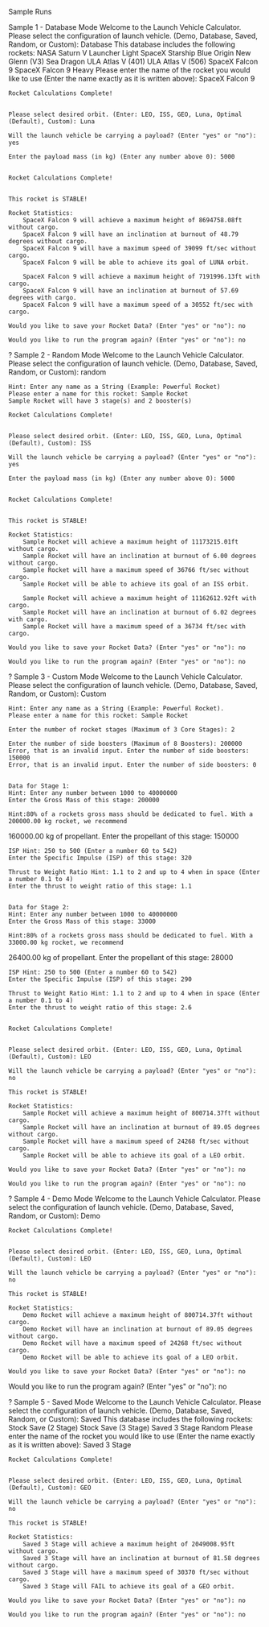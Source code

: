 Sample Runs

Sample 1 - Database Mode
    Welcome to the Launch Vehicle Calculator.
    Please select the configuration of launch vehicle. (Demo, Database, Saved, Random, or Custom): Database
    This database includes the following rockets: 
	    NASA Saturn V
	    Launcher Light
	    SpaceX Starship
	    Blue Origin New Glenn (V3)
	    Sea Dragon
	    ULA Atlas V (401)
	    ULA Atlas V (506)
	    SpaceX Falcon 9
	    SpaceX Falcon 9 Heavy
Please enter the name of the rocket you would like to use (Enter the name exactly as it is written above): SpaceX 
Falcon 9
    
    
    Rocket Calculations Complete!
    
    
    Please select desired orbit. (Enter: LEO, ISS, GEO, Luna, Optimal (Default), Custom): Luna
    
    Will the launch vehicle be carrying a payload? (Enter "yes" or "no"): yes
    
    Enter the payload mass (in kg) (Enter any number above 0): 5000
    
    
    Rocket Calculations Complete!
    
    
    This rocket is STABLE!
    
    Rocket Statistics:
	    SpaceX Falcon 9 will achieve a maximum height of 8694758.08ft without cargo.
	    SpaceX Falcon 9 will have an inclination at burnout of 48.79 degrees without cargo.
	    SpaceX Falcon 9 will have a maximum speed of 39099 ft/sec without cargo.
	    SpaceX Falcon 9 will be able to achieve its goal of LUNA orbit.
    
	    SpaceX Falcon 9 will achieve a maximum height of 7191996.13ft with cargo.
	    SpaceX Falcon 9 will have an inclination at burnout of 57.69 degrees with cargo.
	    SpaceX Falcon 9 will have a maximum speed of a 30552 ft/sec with cargo.
    
    Would you like to save your Rocket Data? (Enter "yes" or "no"): no
    
    Would you like to run the program again? (Enter "yes" or "no"): no


?
Sample 2 - Random Mode
    Welcome to the Launch Vehicle Calculator.
    Please select the configuration of launch vehicle. (Demo, Database, Saved, Random, or Custom): random
    
    Hint: Enter any name as a String (Example: Powerful Rocket)
    Please enter a name for this rocket: Sample Rocket
    Sample Rocket will have 3 stage(s) and 2 booster(s)
    
    Rocket Calculations Complete!
    
    
    Please select desired orbit. (Enter: LEO, ISS, GEO, Luna, Optimal (Default), Custom): ISS
    
    Will the launch vehicle be carrying a payload? (Enter "yes" or "no"): yes
    
    Enter the payload mass (in kg) (Enter any number above 0): 5000
    
    
    Rocket Calculations Complete!
    
    
    This rocket is STABLE!
    
    Rocket Statistics:
	    Sample Rocket will achieve a maximum height of 11173215.01ft without cargo.
	    Sample Rocket will have an inclination at burnout of 6.00 degrees without cargo.
	    Sample Rocket will have a maximum speed of 36766 ft/sec without cargo.
	    Sample Rocket will be able to achieve its goal of an ISS orbit.
    
	    Sample Rocket will achieve a maximum height of 11162612.92ft with cargo.
	    Sample Rocket will have an inclination at burnout of 6.02 degrees with cargo.
	    Sample Rocket will have a maximum speed of a 36734 ft/sec with cargo.
    
    Would you like to save your Rocket Data? (Enter "yes" or "no"): no
    
    Would you like to run the program again? (Enter "yes" or "no"): no


?
Sample 3 - Custom Mode
    Welcome to the Launch Vehicle Calculator.
    Please select the configuration of launch vehicle. (Demo, Database, Saved, Random, or Custom): Custom
    
    Hint: Enter any name as a String (Example: Powerful Rocket).
    Please enter a name for this rocket: Sample Rocket
    
    Enter the number of rocket stages (Maximum of 3 Core Stages): 2
    
    Enter the number of side boosters (Maximum of 8 Boosters): 200000
    Error, that is an invalid input. Enter the number of side boosters: 150000
    Error, that is an invalid input. Enter the number of side boosters: 0
    
    
    Data for Stage 1:
    Hint: Enter any number between 1000 to 40000000
    Enter the Gross Mass of this stage: 200000
    
    Hint:80% of a rockets gross mass should be dedicated to fuel. With a 200000.00 kg rocket, we recommend 
160000.00 kg of propellant.
    Enter the propellant of this stage: 150000
    
    ISP Hint: 250 to 500 (Enter a number 60 to 542)
    Enter the Specific Impulse (ISP) of this stage: 320
    
    Thrust to Weight Ratio Hint: 1.1 to 2 and up to 4 when in space (Enter a number 0.1 to 4)
    Enter the thrust to weight ratio of this stage: 1.1
    
    
    Data for Stage 2:
    Hint: Enter any number between 1000 to 40000000
    Enter the Gross Mass of this stage: 33000
    
    Hint:80% of a rockets gross mass should be dedicated to fuel. With a 33000.00 kg rocket, we recommend 
26400.00 kg of propellant.
    Enter the propellant of this stage: 28000
    
    ISP Hint: 250 to 500 (Enter a number 60 to 542)
    Enter the Specific Impulse (ISP) of this stage: 290
    
    Thrust to Weight Ratio Hint: 1.1 to 2 and up to 4 when in space (Enter a number 0.1 to 4)
    Enter the thrust to weight ratio of this stage: 2.6
    
    
    Rocket Calculations Complete!
    
    
    Please select desired orbit. (Enter: LEO, ISS, GEO, Luna, Optimal (Default), Custom): LEO
    
    Will the launch vehicle be carrying a payload? (Enter "yes" or "no"): no
    
    This rocket is STABLE!
    
    Rocket Statistics:
	    Sample Rocket will achieve a maximum height of 800714.37ft without cargo.
	    Sample Rocket will have an inclination at burnout of 89.05 degrees without cargo.
	    Sample Rocket will have a maximum speed of 24268 ft/sec without cargo.
	    Sample Rocket will be able to achieve its goal of a LEO orbit.
    
    Would you like to save your Rocket Data? (Enter "yes" or "no"): no
    
    Would you like to run the program again? (Enter "yes" or "no"): no

?
Sample 4 - Demo Mode
    Welcome to the Launch Vehicle Calculator.
    Please select the configuration of launch vehicle. (Demo, Database, Saved, Random, or Custom): Demo
    
    
    Rocket Calculations Complete!
    
    
    Please select desired orbit. (Enter: LEO, ISS, GEO, Luna, Optimal (Default), Custom): LEO
    
    Will the launch vehicle be carrying a payload? (Enter "yes" or "no"): no
    
    This rocket is STABLE!
    
    Rocket Statistics:
	    Demo Rocket will achieve a maximum height of 800714.37ft without cargo.
	    Demo Rocket will have an inclination at burnout of 89.05 degrees without cargo.
	    Demo Rocket will have a maximum speed of 24268 ft/sec without cargo.
	    Demo Rocket will be able to achieve its goal of a LEO orbit.
    
    Would you like to save your Rocket Data? (Enter "yes" or "no"): no

Would you like to run the program again? (Enter "yes" or "no"): no


?
Sample 5 - Saved Mode
    Welcome to the Launch Vehicle Calculator.
    Please select the configuration of launch vehicle. (Demo, Database, Saved, Random, or Custom): Saved
    This database includes the following rockets: 
	    Stock Save (2 Stage)
	    Stock Save (3 Stage)
	    Saved 3 Stage
	    Random
    Please enter the name of the rocket you would like to use (Enter the name exactly as it is written above): Saved 
3 Stage
    
    
    Rocket Calculations Complete!
    
    
    Please select desired orbit. (Enter: LEO, ISS, GEO, Luna, Optimal (Default), Custom): GEO
    
    Will the launch vehicle be carrying a payload? (Enter "yes" or "no"): no
    
    This rocket is STABLE!
    
    Rocket Statistics:
	    Saved 3 Stage will achieve a maximum height of 2049008.95ft without cargo.
	    Saved 3 Stage will have an inclination at burnout of 81.58 degrees without cargo.
	    Saved 3 Stage will have a maximum speed of 30370 ft/sec without cargo.
	    Saved 3 Stage will FAIL to achieve its goal of a GEO orbit.
    
    Would you like to save your Rocket Data? (Enter "yes" or "no"): no
    
    Would you like to run the program again? (Enter "yes" or "no"): no
